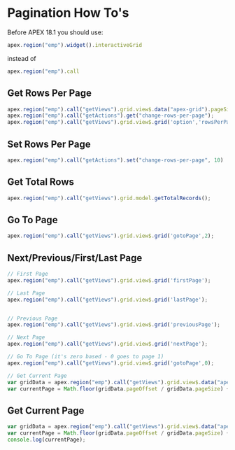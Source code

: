 # Pagination How To's

Before APEX 18.1 you should use:
``` javascript
apex.region("emp").widget().interactiveGrid
```
instead of 
``` javascript
apex.region("emp").call
```

## Get Rows Per Page
``` javascript
apex.region("emp").call("getViews").grid.view$.data("apex-grid").pageSize;
apex.region("emp").call("getActions").get("change-rows-per-page");
apex.region("emp").call("getViews").grid.view$.grid('option','rowsPerPage');
```

## Set Rows Per Page
``` javascript
apex.region("emp").call("getActions").set("change-rows-per-page", 10)
```

## Get Total Rows
``` javascript
apex.region("emp").call("getViews").grid.model.getTotalRecords();
```

## Go To Page
``` javascript
apex.region("emp").call("getViews").grid.view$.grid('gotoPage',2);
```

## Next/Previous/First/Last Page
``` javascript
// First Page
apex.region("emp").call("getViews").grid.view$.grid('firstPage');

// Last Page
apex.region("emp").call("getViews").grid.view$.grid('lastPage');


// Previous Page
apex.region("emp").call("getViews").grid.view$.grid('previousPage');

// Next Page
apex.region("emp").call("getViews").grid.view$.grid('nextPage');

// Go To Page (it's zero based - 0 goes to page 1)
apex.region("emp").call("getViews").grid.view$.grid('gotoPage',0);

// Get Current Page
var gridData = apex.region("emp").call("getViews").grid.view$.data("apex-grid");
var currentPage = Math.floor(gridData.pageOffset / gridData.pageSize) + 1;
```

## Get Current Page
``` javascript
var gridData = apex.region("emp").call("getViews").grid.view$.data("apex-grid");
var currentPage = Math.floor(gridData.pageOffset / gridData.pageSize) + 1;
console.log(currentPage);
```